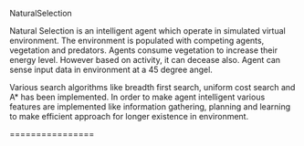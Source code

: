 NaturalSelection

Natural Selection is an intelligent agent which operate in simulated virtual environment. The environment
is populated with competing agents, vegetation and predators. Agents consume vegetation to increase their 
energy level. However based on activity, it can decease also. Agent can sense input data in environment at 
a 45 degree angel.

Various search algorithms like breadth first search, uniform cost search and A* has been implemented. In
order to make agent intelligent various features are implemented like information gathering, planning and 
learning to make efficient approach for longer existence in environment.

================
